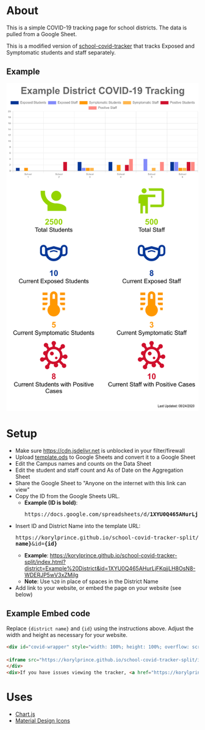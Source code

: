 # About

This is a simple COVID-19 tracking page for school districts. The data is pulled from a Google Sheet.

This is a modified version of [school-covid-tracker](https://github.com/korylprince/school-covid-tracker) that tracks Exposed and Symptomatic students and staff separately.

## Example

![Example Screenshot](https://raw.githubusercontent.com/korylprince/school-covid-tracker-split/master/screenshot.png)

# Setup

* Make sure <https://cdn.jsdelivr.net> is unblocked in your filter/firewall 
* Upload [template.ods](https://raw.githubusercontent.com/korylprince/school-covid-tracker-split/master/template.ods) to Google Sheets and convert it to a Google Sheet
* Edit the Campus names and counts on the Data Sheet
* Edit the student and staff count and As of Date on the Aggregation Sheet
* Share the Google Sheet to "Anyone on the internet with this link can view"
* Copy the ID from the Google Sheets URL.
  * **Example (ID is bold)**: <pre>https&#58;//docs.google.com/spreadsheets/d/<strong>1XYU0Q465AHurLjFKqjjLH8OsN8-WDERJP5wV3xZMilg</strong>/edit#gid=0</pre>
* Insert ID and District Name into the template URL: <pre>https&#58;//korylprince.github.io/school-covid-tracker-split/index.html?district=<strong>{district name}</strong>&id=<strong>{id}</strong></pre>
  * **Example**: <https://korylprince.github.io/school-covid-tracker-split/index.html?district=Example%20District&id=1XYU0Q465AHurLjFKqjjLH8OsN8-WDERJP5wV3xZMilg>
  * **Note**: Use `%20` in place of spaces in the District Name
* Add link to your website, or embed the page on your website (see below)

## Example Embed code

Replace `{district name}` and `{id}` using the instructions above. Adjust the width and height as necessary for your website.

```html
<div id="covid-wrapper" style="width: 100%; height: 100%; overflow: scroll;">

<iframe src="https://korylprince.github.io/school-covid-tracker-split/index.html?district={district name}&id={id}" style="border: none; width: 710px; height: 1375px;"></iframe>
</div>
<div>If you have issues viewing the tracker, <a href="https://korylprince.github.io/school-covid-tracker-split/index.html?district={district name}&id={id}">click here</a>.</div>
```

# Uses

* [Chart.js](https://www.chartjs.org/)
* [Material Design Icons](https://materialdesignicons.com/)
